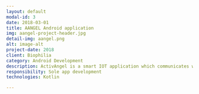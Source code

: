 ```yaml
---
layout: default
modal-id: 3
date: 2018-03-01
title: AANGEL Android application
img: aangel-project-header.jpg
detail-img: aangel.png
alt: image-alt
project-date: 2018
client: Biophilia
category: Android Development
description: ActivAngel is a smart IOT application which communicates with a dedicated thermometer hardware over BLE to measure infants & children body temperature. The application collects the data in the background and provides various charts and alerts to the subscribed participants.
responsibility: Sole app development
technologies: Kotlin

---
```

